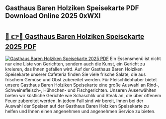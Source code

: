 ## Gasthaus Baren Holziken Speisekarte PDF Download Online 2025 0xWXl

# <h2><a href="http://gccki9f.nevu.top/?p=Gasthaus+Baren+Holziken+Speisekarte">🔗 👉🔴 Gasthaus Baren Holziken Speisekarte 2025 PDF</a></h2>

[![Gasthaus Baren Holziken Speisekarte 2025 PDF](https://i.imgur.com/dBaPXMq.png)](http://gccki9f.nevu.top/?p=Gasthaus+Baren+Holziken+Speisekarte)
Ein Essensmenü ist nicht nur eine Liste von Gerichten, sondern auch die Kunst, ein Gericht zu kreieren, das Ihnen gefallen wird. Auf der Gasthaus Baren Holziken Speisekarte unserer Cafeteria finden Sie viele frische Salate, die aus frischem Gemüse und Obst zubereitet werden. Für Fleischliebhaber bietet unsere Gasthaus Baren Holziken Speisekarte eine große Auswahl an Rind-, Schweinefleisch-, Hühnchen- und Fischgerichten. Unseren Auserwählten bieten wir köstliche Gerichte wie Schaschlik und Steak an, die über offenem Feuer zubereitet werden. In jedem Fall sind wir bereit, Ihnen bei der Auswahl der Speisen auf der Gasthaus Baren Holziken Speisekarte zu helfen und Ihnen einen angenehmen und angenehmen Service zu bieten.
